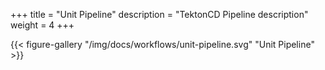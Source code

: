 +++
title = "Unit Pipeline"
description = "TektonCD Pipeline description"
weight = 4
+++

{{< figure-gallery "/img/docs/workflows/unit-pipeline.svg" "Unit Pipeline" >}}
